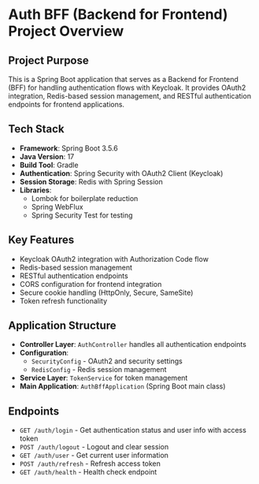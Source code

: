 # Auth BFF (Backend for Frontend) Project Overview

## Project Purpose
This is a Spring Boot application that serves as a Backend for Frontend (BFF) for handling authentication flows with Keycloak. It provides OAuth2 integration, Redis-based session management, and RESTful authentication endpoints for frontend applications.

## Tech Stack
- **Framework**: Spring Boot 3.5.6
- **Java Version**: 17
- **Build Tool**: Gradle
- **Authentication**: Spring Security with OAuth2 Client (Keycloak)
- **Session Storage**: Redis with Spring Session
- **Libraries**: 
  - Lombok for boilerplate reduction
  - Spring WebFlux
  - Spring Security Test for testing

## Key Features
- Keycloak OAuth2 integration with Authorization Code flow
- Redis-based session management
- RESTful authentication endpoints
- CORS configuration for frontend integration
- Secure cookie handling (HttpOnly, Secure, SameSite)
- Token refresh functionality

## Application Structure
- **Controller Layer**: `AuthController` handles all authentication endpoints
- **Configuration**: 
  - `SecurityConfig` - OAuth2 and security settings
  - `RedisConfig` - Redis session management
- **Service Layer**: `TokenService` for token management
- **Main Application**: `AuthBffApplication` (Spring Boot main class)

## Endpoints
- `GET /auth/login` - Get authentication status and user info with access token
- `POST /auth/logout` - Logout and clear session
- `GET /auth/user` - Get current user information
- `POST /auth/refresh` - Refresh access token
- `GET /auth/health` - Health check endpoint